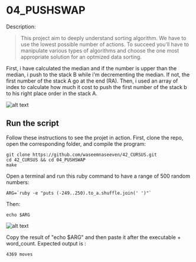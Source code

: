 # 04_PUSHSWAP

Description:
> This project aim to deeply understand sorting algorithm. We have to use the lowest possible number of actions. To succeed you'll have to manipulate various types of algorithms and choose the one most appropriate solution for an optmized data sorting.

First, i have calculated the median and if the number is upper than the median, i push to the stack B while i'm decrementing the median. If not, the first number of the stack A go at the end (RA).
Then, i used an array of index to calculate how much it cost to push the first number of the stack b to his right place order in the stack A.

![alt text](https://github.com/waseemnaseeven/42_CURSUS/tree/main/04_PUSHSWAP/img/push_swap.png)

## Run the script

Follow these instructions to see the projet in action. First, clone the repo, open the corresponding folder, and compile the program:

```
git clone https://github.com/waseemnaseeven/42_CURSUS.git
cd 42_CURSUS && cd 04_PUSHSWAP
make
```

Open a terminal and run this ruby command to have a range of 500 random numbers:

```
ARG=`ruby -e "puts (-249..250).to_a.shuffle.join(' ')"`
```

Then:

```
echo $ARG
```

![alt text](https://github.com/waseemnaseeven/42_CURSUS/tree/main/04_PUSHSWAP/img/echo$ARG.png)

Copy the result of "echo $ARG" and then paste it after the executable + word_count. Expected output is :

```
4369 moves
```
